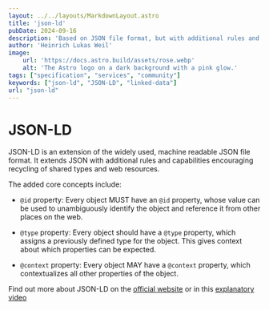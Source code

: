 ```yaml
---
layout: ../../layouts/MarkdownLayout.astro
title: 'json-ld'
pubDate: 2024-09-16
description: 'Based on JSON file format, but with additional rules and capabilities encouraging recycling of shared types and web resources.'
author: 'Heinrich Lukas Weil'
image:
    url: 'https://docs.astro.build/assets/rose.webp'
    alt: 'The Astro logo on a dark background with a pink glow.'
tags: ["specification", "services", "community"]
keywords: ["json-ld", "JSON-LD", "linked-data"]
url: "json-ld"
---
```


# JSON-LD

JSON-LD is an extension of the widely used, machine readable JSON file format. It extends JSON with additional rules and capabilities encouraging recycling of shared types and web resources. 

The added core concepts include:

- `@id` property: Every object MUST have an `@id` property, whose value can be used to unambiguously identify the object and reference it from other places on the web.

- `@type` property: Every object should have a `@type` property, which assigns a previously defined type for the object. This gives context about which properties can be expected.

- `@context` property: Every object MAY have a `@context` property, which contextualizes all other properties of the object.

Find out more about JSON-LD on the [official website](https://json-ld.org/) or in this [explanatory video](https://www.youtube.com/watch?v=vioCbTo3C-4)
